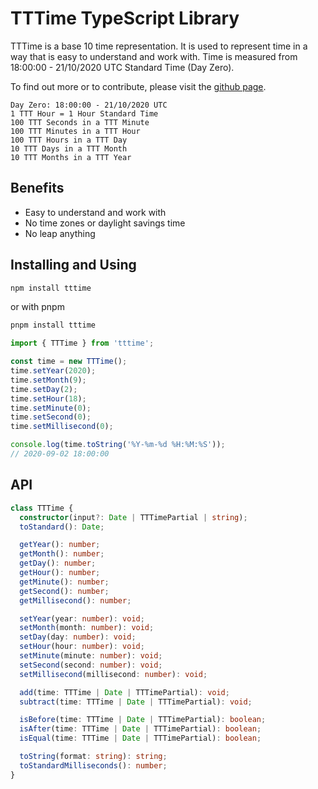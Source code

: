 # TTTime TypeScript Library

TTTime is a base 10 time representation. It is used to represent time in a way that is easy to understand and work with. Time is measured from 18:00:00 - 21/10/2020 UTC Standard Time (Day Zero).

To find out more or to contribute, please visit the [github page](https://github.com/tonyaellie/tttime).

```
Day Zero: 18:00:00 - 21/10/2020 UTC
1 TTT Hour = 1 Hour Standard Time
100 TTT Seconds in a TTT Minute
100 TTT Minutes in a TTT Hour
100 TTT Hours in a TTT Day
10 TTT Days in a TTT Month
10 TTT Months in a TTT Year
```

## Benefits

- Easy to understand and work with
- No time zones or daylight savings time
- No leap anything

## Installing and Using

```bash
npm install tttime
```

or with pnpm

```bash
pnpm install tttime
```

```typescript
import { TTTime } from 'tttime';

const time = new TTTime();
time.setYear(2020);
time.setMonth(9);
time.setDay(2);
time.setHour(18);
time.setMinute(0);
time.setSecond(0);
time.setMillisecond(0);

console.log(time.toString('%Y-%m-%d %H:%M:%S'));
// 2020-09-02 18:00:00
```

## API

```typescript
class TTTime {
  constructor(input?: Date | TTTimePartial | string);
  toStandard(): Date;

  getYear(): number;
  getMonth(): number;
  getDay(): number;
  getHour(): number;
  getMinute(): number;
  getSecond(): number;
  getMillisecond(): number;

  setYear(year: number): void;
  setMonth(month: number): void;
  setDay(day: number): void;
  setHour(hour: number): void;
  setMinute(minute: number): void;
  setSecond(second: number): void;
  setMillisecond(millisecond: number): void;

  add(time: TTTime | Date | TTTimePartial): void;
  subtract(time: TTTime | Date | TTTimePartial): void;

  isBefore(time: TTTime | Date | TTTimePartial): boolean;
  isAfter(time: TTTime | Date | TTTimePartial): boolean;
  isEqual(time: TTTime | Date | TTTimePartial): boolean;

  toString(format: string): string;
  toStandardMilliseconds(): number;
}
```
